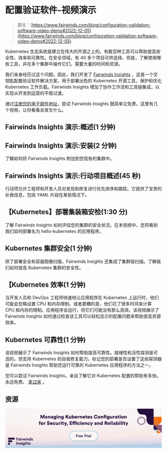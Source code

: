 # 配置验证软件-视频演示

> 原文：[https://www.fairwinds.com/blog/configuration-validation-software-video-demo#2022-12-05](https://www.fairwinds.com/blog/configuration-validation-software-video-demo#2022-12-05)

 Kubernetes 生态系统是建立在伟大的开源之上的。有数百种工具可以帮助提高安全性、效率和可靠性。在安全领域，有 40 多个项目可供选择。但是，了解使用哪些工具，并在多个集群中操作它们，需要大量的时间和资源。

我们亲身经历过这个问题。因此，我们开发了 [Fairwinds Insights](/insights) ，这是一个交钥匙配置验证软件解决方案，用于部署出色的 Kubernetes 开源工具，保护和优化 Kubernetes 工作负载。Fairwinds Insights 增加了协作工作流和工具链集成，以实现从开发到运营的平稳过渡。

通过[注册您的电子邮件地址](https://insights.fairwinds.com/auth/login)，尝试 Fairwinds Insights 既简单又免费。这里有几个视频，让你看看会发生什么。

## **Fairwinds Insights 演示:概述(1 分钟)**

## **Fairwinds Insights 演示:安装(2 分钟)**

了解如何将 Fairwinds Insights 附加到您现有的集群中。

## **Fairwinds Insights 演示:行动项目概述(45 秒)**

行动项允许工程师和开发人员对发现和修复进行优先排序和跟踪。它提供了宝贵的补救信息，包括 YAML 片段在某些情况下。

## **【Kubernetes】部署集装箱安检(1:30 分)**

了解 Fairwinds Insights 如何评估您的集群的安全状况。在本视频中，您将看到我们如何部署名为 hello-kubernetes 的应用程序。

## **Kubernetes 集群安全(1 分钟)**

除了部署安全和容器图像扫描，Fairwinds Insights 还集成了集群级扫描。了解我们如何提高 Kubernetes 集群的安全性。

## **【Kubernetes 效率(1 分钟)**

当开发人员和 DevOps 工程师快速地让应用程序在 Kubernetes 上运行时，他们可能会忽略设置 CPU 和内存限制。或者更糟的是，他们花了很多时间来计算 CPU 和内存的限制。应用程序会运行，但它们可能没有那么高效。该视频展示了 Fairwinds Insights 如何通过检查该工具可以轻松显示的配置问题来帮助提高资源效率。

## **Kubernetes 可靠性(1 分钟)**

该视频展示了 Fairwinds Insights 如何帮助提高可靠性。就绪性和活性探测是可选的，但支持 Kubernetes 的自我修复能力。标记您的部署是否设置了这些探测器是 Fairwinds Insights 帮助您运行可靠的 Kubernetes 应用程序的方法之一。

您可以尝试 Fairwinds Insights，亲自了解它对 Kubernetes 配置的帮助有多快。 永远免费。 [拿过来](https://www.fairwinds.com/coming-soon) 。

## **资源**

[![Fairwinds Insights | Managing Kubernetes Configuration for Security, Efficiency and Reliability ](img/b1ac50ea4fc469770b0daa1ea986820e.png)](https://cta-redirect.hubspot.com/cta/redirect/2184645/166939eb-9ebe-4094-a151-45bce5bd4f2f)